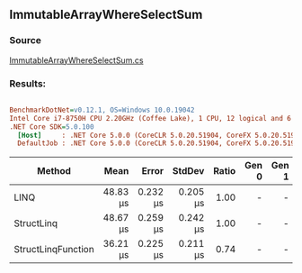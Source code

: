 ﻿## ImmutableArrayWhereSelectSum

### Source
[ImmutableArrayWhereSelectSum.cs](../../src/StructLinq.Benchmark/ImmutableArrayWhereSelectSum.cs)

### Results:
``` ini

BenchmarkDotNet=v0.12.1, OS=Windows 10.0.19042
Intel Core i7-8750H CPU 2.20GHz (Coffee Lake), 1 CPU, 12 logical and 6 physical cores
.NET Core SDK=5.0.100
  [Host]     : .NET Core 5.0.0 (CoreCLR 5.0.20.51904, CoreFX 5.0.20.51904), X64 RyuJIT
  DefaultJob : .NET Core 5.0.0 (CoreCLR 5.0.20.51904, CoreFX 5.0.20.51904), X64 RyuJIT


```
|             Method |     Mean |    Error |   StdDev | Ratio | Gen 0 | Gen 1 | Gen 2 | Allocated |
|------------------- |---------:|---------:|---------:|------:|------:|------:|------:|----------:|
|               LINQ | 48.83 μs | 0.232 μs | 0.205 μs |  1.00 |     - |     - |     - |     104 B |
|         StructLinq | 48.67 μs | 0.259 μs | 0.242 μs |  1.00 |     - |     - |     - |         - |
| StructLinqFunction | 36.21 μs | 0.225 μs | 0.211 μs |  0.74 |     - |     - |     - |         - |
